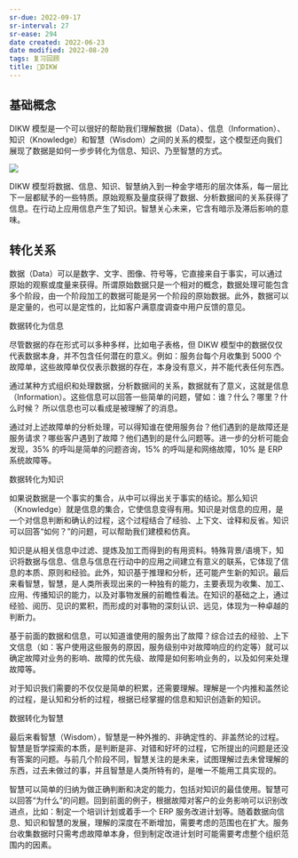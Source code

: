 ```yaml
---
sr-due: 2022-09-17
sr-interval: 27
sr-ease: 294
date created: 2022-06-23
date modified: 2022-08-20
tags: 复习回顾
title: 🔡DIKW
---
```


## 基础概念

DIKW 模型是一个可以很好的帮助我们理解数据（Data）、信息（Information）、知识（Knowledge）和智慧（Wisdom）之间的关系的模型，这个模型还向我们展现了数据是如何一步步转化为信息、知识、乃至智慧的方式。

![](https://img2.oldwinter.top/202206231542505.png)

DIKW 模型将数据、信息、知识、智慧纳入到一种金字塔形的层次体系，每一层比下一层都赋予的一些特质。原始观察及量度获得了数据、分析数据间的关系获得了信息。在行动上应用信息产生了知识。智慧关心未来，它含有暗示及滞后影响的意味。

## 转化关系

数据（Data）可以是数字、文字、图像、符号等，它直接来自于事实，可以通过原始的观察或度量来获得。所谓原始数据只是一个相对的概念，数据处理可能包含多个阶段，由一个阶段加工的数据可能是另一个阶段的原始数据。此外，数据可以是定量的，也可以是定性的，比如客户满意度调查中用户反馈的意见。

数据转化为信息

尽管数据的存在形式可以多种多样，比如电子表格，但 DIKW 模型中的数据仅仅代表数据本身，并不包含任何潜在的意义。例如：服务台每个月收集到 5000 个故障单，这些故障单仅仅表示数据的存在，本身没有意义，并不能代表任何东西。

通过某种方式组织和处理数据，分析数据间的关系，数据就有了意义，这就是信息（Information）。这些信息可以回答一些简单的问题，譬如：谁？什么？哪里？什么时候？ 所以信息也可以看成是被理解了的消息。

通过对上述故障单的分析处理，可以得知谁在使用服务台？他们遇到的是故障还是服务请求？哪些客户遇到了故障？他们遇到的是什么问题等。进一步的分析可能会发现，35% 的呼叫是简单的问题咨询，15% 的呼叫是和网络故障，10% 是 ERP 系统故障等。

数据转化为知识

如果说数据是一个事实的集合，从中可以得出关于事实的结论。那么知识（Knowledge）就是信息的集合，它使信息变得有用。知识是对信息的应用，是一个对信息判断和确认的过程，这个过程结合了经验、上下文、诠释和反省。知识可以回答“如何？”的问题，可以帮助我们建模和仿真。

知识是从相关信息中过滤、提炼及加工而得到的有用资料。特殊背景/语境下，知识将数据与信息、信息与信息在行动中的应用之间建立有意义的联系，它体现了信息的本质、原则和经验。此外，知识基于推理和分析，还可能产生新的知识。最后来看智慧，智慧，是人类所表现出来的一种独有的能力，主要表现为收集、加工、应用、传播知识的能力，以及对事物发展的前瞻性看法。在知识的基础之上，通过经验、阅历、见识的累积，而形成的对事物的深刻认识、远见，体现为一种卓越的判断力。

基于前面的数据和信息，可以知道谁使用的服务出了故障？综合过去的经验、上下文信息（如：客户使用这些服务的原因，服务级别中对故障响应的约定等）就可以确定故障对业务的影响、故障的优先级、故障是如何影响业务的，以及如何来处理故障等。

对于知识我们需要的不仅仅是简单的积累，还需要理解。理解是一个内推和盖然论的过程，是认知和分析的过程，根据已经掌握的信息和知识创造新的知识。

数据转化为智慧

最后来看智慧（Wisdom），智慧是一种外推的、非确定性的、非盖然论的过程。智慧是哲学探索的本质，是判断是非、对错和好坏的过程，它所提出的问题是还没有答案的问题。与前几个阶段不同，智慧关注的是未来，试图理解过去未曾理解的东西，过去未做过的事，并且智慧是人类所特有的，是唯一不能用工具实现的。

智慧可以简单的归纳为做正确判断和决定的能力，包括对知识的最佳使用。智慧可以回答“为什么”的问题。回到前面的例子，根据故障对客户的业务影响可以识别改进点，比如：制定一个培训计划或着手一个 ERP 服务改进计划等。随着数据向信息、知识和智慧的发展，理解的深度在不断增加，需要考虑的范围也在扩大。服务台收集数据时只需考虑故障单本身，但到制定改进计划时可能需要考虑整个组织范围内的因素。
